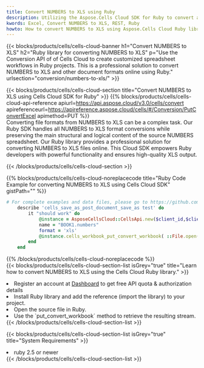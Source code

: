 ```yaml
---
title: Convert NUMBERS to XLS using Ruby 
description: Utilizing the Aspose.Cells Cloud SDK for Ruby to convert a NUMBERS format file to a XLS format file. 
kwords: Excel, Convert NUMBERS to XLS, REST, Ruby
howto: How to convert NUMBERS to XLS using Aspose.Cells Cloud Ruby library.
---
```



{{< blocks/products/cells/cells-cloud-banner h1="Convert NUMBERS to XLS" h2="Ruby library for converting NUMBERS to XLS" p="Use the Conversion API of of Cells Cloud to create customized spreadsheet workflows in Ruby projects. This is a professional solution to convert NUMBERS to XLS and other document formats online using Ruby." urlsection="conversion/numbers-to-xls/" >}}

{{< blocks/products/cells/cells-cloud-section  title="Convert NUMBERS to XLS using Cells Cloud SDK for Ruby" >}}
{{% blocks/products/cells/cells-cloud-api-reference  apiurl=https://api.aspose.cloud/v3.0/cells/convert  apireferenceurl=https://apireference.aspose.cloud/cells/#/Conversion/PutConvertExcel  apimethod=PUT %}}
<br/>
Converting file formats from NUMBERS to XLS can be a complex task. Our Ruby SDK handles all NUMBERS to XLS format conversions while preserving the main structural and logical content of the source NUMBERS spreadsheet. Our Ruby library provides a professional solution for converting NUMBERS to XLS files online. This Cloud SDK empowers Ruby developers with powerful functionality and ensures high-quality XLS output.

{{< /blocks/products/cells/cells-cloud-section >}}

{{% blocks/products/cells/cells-cloud-noreplacecode title="Ruby Code Example for converting NUMBERS to XLS using Cells Cloud SDK" gistPath="" %}}
 
```ruby
# For complete examples and data files, please go to https://github.com/aspose-cells-cloud/aspose-cells-cloud-ruby/
    describe 'cells_save_as_post_document_save_as test' do
        it "should work" do
            @instance = AsposeCellsCloud::CellsApi.new($client_id,$client_secret,"v3.0","https://api.aspose.cloud/")
            name = "BOOK1.numbers"
            format = 'xls'
            @instance.cells_workbook_put_convert_workbook( ::File.open(File.expand_path("data/"+name),"r")  {|io| io.read(io.size) },{:format=>format})     
        end
    end
```
 
{{% /blocks/products/cells/cells-cloud-noreplacecode  %}}
<br/>
{{< blocks/products/cells/cells-cloud-section-list isGrey="true"  title="Learn how to convert NUMBERS to XLS using the Cells Cloud Ruby library." >}}
<li>Register an account at <a href="https://dashboard.aspose.cloud/">Dashboard</a> to get free API quota & authorization details</li>
<li>Install Ruby library and add the reference (import the library) to your project.</li>
<li>Open the source file in Ruby.</li>
<li>Use the `put_convert_workbook` method to retrieve the resulting stream.</li>
{{< /blocks/products/cells/cells-cloud-section-list >}}

{{< blocks/products/cells/cells-cloud-section-list isGrey="true"  title="System Requirements" >}}
<li>ruby 2.5 or newer</li>
{{< /blocks/products/cells/cells-cloud-section-list >}}
